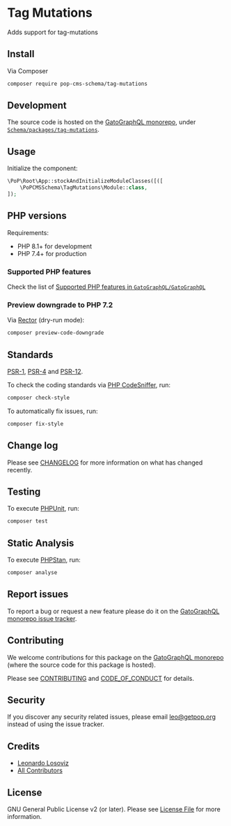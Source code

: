 # Tag Mutations

<!--
[![Build Status][ico-travis]][link-travis]
[![Quality Score][ico-code-quality]][link-code-quality]
[![Software License][ico-license]](LICENSE.md)
[![Latest Version on Packagist][ico-version]][link-packagist]
[![Coverage Status][ico-scrutinizer]][link-scrutinizer]
[![Total Downloads][ico-downloads]][link-downloads]
-->

Adds support for tag-mutations

## Install

Via Composer

``` bash
composer require pop-cms-schema/tag-mutations
```

## Development

The source code is hosted on the [GatoGraphQL monorepo](https://github.com/GatoGraphQL/GatoGraphQL), under [`Schema/packages/tag-mutations`](https://github.com/GatoGraphQL/GatoGraphQL/tree/master/layers/Schema/packages/tag-mutations).

## Usage

Initialize the component:

``` php
\PoP\Root\App::stockAndInitializeModuleClasses([([
    \PoPCMSSchema\TagMutations\Module::class,
]);
```

## PHP versions

Requirements:

- PHP 8.1+ for development
- PHP 7.4+ for production

### Supported PHP features

Check the list of [Supported PHP features in `GatoGraphQL/GatoGraphQL`](https://github.com/GatoGraphQL/GatoGraphQL/blob/master/docs/supported-php-features.md)

### Preview downgrade to PHP 7.2

Via [Rector](https://github.com/rectorphp/rector) (dry-run mode):

```bash
composer preview-code-downgrade
```

## Standards

[PSR-1](https://www.php-fig.org/psr/psr-1), [PSR-4](https://www.php-fig.org/psr/psr-4) and [PSR-12](https://www.php-fig.org/psr/psr-12).

To check the coding standards via [PHP CodeSniffer](https://github.com/squizlabs/PHP_CodeSniffer), run:

``` bash
composer check-style
```

To automatically fix issues, run:

``` bash
composer fix-style
```

## Change log

Please see [CHANGELOG](CHANGELOG.md) for more information on what has changed recently.

## Testing

To execute [PHPUnit](https://phpunit.de/), run:

``` bash
composer test
```

## Static Analysis

To execute [PHPStan](https://github.com/phpstan/phpstan), run:

``` bash
composer analyse
```

## Report issues

To report a bug or request a new feature please do it on the [GatoGraphQL monorepo issue tracker](https://github.com/GatoGraphQL/GatoGraphQL/issues).

## Contributing

We welcome contributions for this package on the [GatoGraphQL monorepo](https://github.com/GatoGraphQL/GatoGraphQL) (where the source code for this package is hosted).

Please see [CONTRIBUTING](CONTRIBUTING.md) and [CODE_OF_CONDUCT](CODE_OF_CONDUCT.md) for details.

## Security

If you discover any security related issues, please email leo@getpop.org instead of using the issue tracker.

## Credits

- [Leonardo Losoviz][link-author]
- [All Contributors][link-contributors]

## License

GNU General Public License v2 (or later). Please see [License File](LICENSE.md) for more information.

[ico-version]: https://img.shields.io/packagist/v/pop-cms-schema/tag-mutations.svg?style=flat-square
[ico-license]: https://img.shields.io/badge/license-GPLv2-brightgreen.svg?style=flat-square
[ico-travis]: https://img.shields.io/travis/pop-cms-schema/tag-mutations/master.svg?style=flat-square
[ico-scrutinizer]: https://img.shields.io/scrutinizer/coverage/g/pop-cms-schema/tag-mutations.svg?style=flat-square
[ico-code-quality]: https://img.shields.io/scrutinizer/g/pop-cms-schema/tag-mutations.svg?style=flat-square
[ico-downloads]: https://img.shields.io/packagist/dt/pop-cms-schema/tag-mutations.svg?style=flat-square

[link-packagist]: https://packagist.org/packages/pop-cms-schema/tag-mutations
[link-travis]: https://travis-ci.org/pop-cms-schema/tag-mutations
[link-scrutinizer]: https://scrutinizer-ci.com/g/pop-cms-schema/tag-mutations/code-structure
[link-code-quality]: https://scrutinizer-ci.com/g/pop-cms-schema/tag-mutations
[link-downloads]: https://packagist.org/packages/pop-cms-schema/tag-mutations
[link-author]: https://github.com/leoloso
[link-contributors]: ../../../../../../contributors
